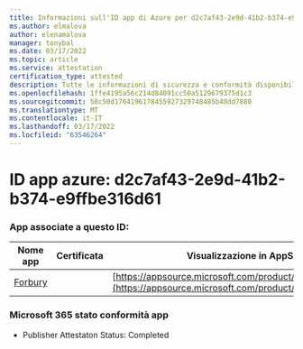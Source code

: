 ```yaml
---
title: Informazioni sull'ID app di Azure per d2c7af43-2e9d-41b2-b374-e9ffbe316d61
ms.author: elmalova
author: elenamalova
manager: tonybal
ms.date: 03/17/2022
ms.topic: article
ms.service: attestation
certification_type: attested
description: Tutte le informazioni di sicurezza e conformità disponibili per d2c7af43-2e9d-41b2-b374-e9ffbe316d61.
ms.openlocfilehash: 1ffe4195a56c214d84091cc50a5129679375d1c3
ms.sourcegitcommit: 58c50d1704196178455927329748485b40dd7880
ms.translationtype: MT
ms.contentlocale: it-IT
ms.lasthandoff: 03/17/2022
ms.locfileid: "63546264"
---
```

# <a name="azure-app-id-d2c7af43-2e9d-41b2-b374-e9ffbe316d61"></a>ID app azure: d2c7af43-2e9d-41b2-b374-e9ffbe316d61


### <a name="apps-associated-with-this-id"></a>App associate a questo ID:
| **Nome app** | **Certificata** | **Visualizzazione in AppSource** |
|--------------|---------------|-----------------------|
| [Forbury](../forward/WA200002916.md) |  | [https://appsource.microsoft.com/product/office/WA200002916](https://appsource.microsoft.com/product/office/WA200002916) |

### <a name="microsoft-365-app-compliance-status"></a>Microsoft 365 stato conformità app
- Publisher Attestaton Status: Completed
